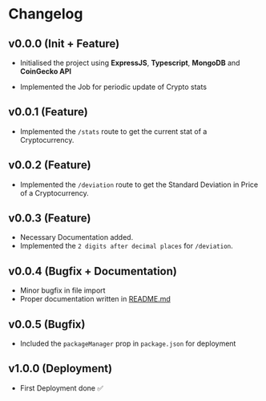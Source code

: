 # Changelog

## v0.0.0 (Init + Feature)

- Initialised the project using **ExpressJS**, **Typescript**, **MongoDB** and **CoinGecko API**

- Implemented the Job for periodic update of Crypto stats

## v0.0.1 (Feature)

- Implemented the `/stats` route to get the current stat of a Cryptocurrency.

## v0.0.2 (Feature)

- Implemented the `/deviation` route to get the Standard Deviation in Price of a Cryptocurrency.

## v0.0.3 (Feature)

- Necessary Documentation added.
- Implemented the `2 digits after decimal places` for `/deviation`.

## v0.0.4 (Bugfix + Documentation)

- Minor bugfix in file import
- Proper documentation written in [README.md](./README.md)

## v0.0.5 (Bugfix)

- Included the `packageManager` prop in `package.json` for deployment

## v1.0.0 (Deployment)

- First Deployment done ✅
